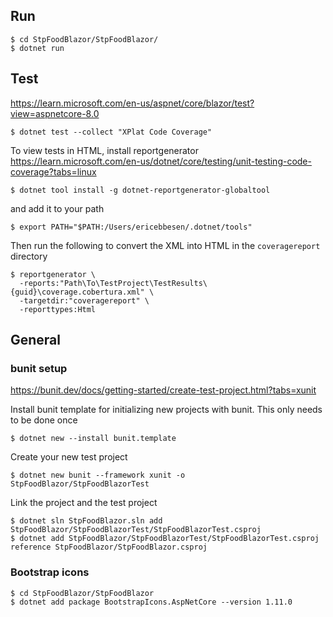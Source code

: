 
## Run

    $ cd StpFoodBlazor/StpFoodBlazor/
    $ dotnet run

## Test

https://learn.microsoft.com/en-us/aspnet/core/blazor/test?view=aspnetcore-8.0

    $ dotnet test --collect "XPlat Code Coverage"

To view tests in HTML, install reportgenerator https://learn.microsoft.com/en-us/dotnet/core/testing/unit-testing-code-coverage?tabs=linux

    $ dotnet tool install -g dotnet-reportgenerator-globaltool

and add it to your path

    $ export PATH="$PATH:/Users/ericebbesen/.dotnet/tools"

Then run the following to convert the XML into HTML in the `coveragereport` directory

    $ reportgenerator \
      -reports:"Path\To\TestProject\TestResults\{guid}\coverage.cobertura.xml" \
      -targetdir:"coveragereport" \
      -reporttypes:Html



## General

### bunit setup

https://bunit.dev/docs/getting-started/create-test-project.html?tabs=xunit

Install bunit template for initializing new projects with bunit. This only needs to be done once

    $ dotnet new --install bunit.template

Create your new test project

    $ dotnet new bunit --framework xunit -o StpFoodBlazor/StpFoodBlazorTest

Link the project and the test project

    $ dotnet sln StpFoodBlazor.sln add StpFoodBlazor/StpFoodBlazorTest/StpFoodBlazorTest.csproj
    $ dotnet add StpFoodBlazor/StpFoodBlazorTest/StpFoodBlazorTest.csproj reference StpFoodBlazor/StpFoodBlazor.csproj

### Bootstrap icons

    $ cd StpFoodBlazor/StpFoodBlazor
    $ dotnet add package BootstrapIcons.AspNetCore --version 1.11.0

